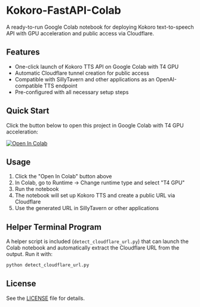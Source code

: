 # Kokoro-FastAPI-Colab

A ready-to-run Google Colab notebook for deploying Kokoro text-to-speech API with GPU acceleration and public access via Cloudflare.

## Features

- One-click launch of Kokoro TTS API on Google Colab with T4 GPU
- Automatic Cloudflare tunnel creation for public access
- Compatible with SillyTavern and other applications as an OpenAI-compatible TTS endpoint
- Pre-configured with all necessary setup steps

## Quick Start

Click the button below to open this project in Google Colab with T4 GPU acceleration:

[![Open In Colab](https://colab.research.google.com/assets/colab-badge.svg)](https://colab.research.google.com/github/CY83R-3X71NC710N/Kokoro-FastAPI-Colab/blob/main/launch_kokoro.ipynb)

## Usage

1. Click the "Open In Colab" button above
2. In Colab, go to Runtime → Change runtime type and select "T4 GPU" 
3. Run the notebook
4. The notebook will set up Kokoro TTS and create a public URL via Cloudflare
5. Use the generated URL in SillyTavern or other applications

## Helper Terminal Program

A helper script is included (`detect_cloudflare_url.py`) that can launch the Colab notebook and automatically extract the Cloudflare URL from the output. Run it with:

```bash
python detect_cloudflare_url.py
```

## License

See the [LICENSE](LICENSE) file for details.
